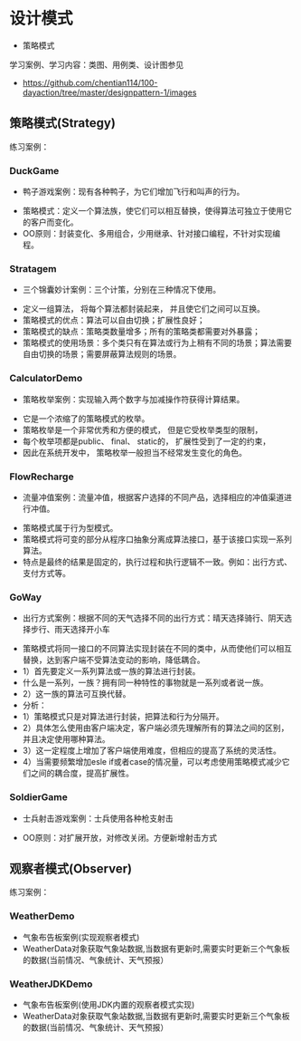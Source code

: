 # 设计模式 
- 策略模式

学习案例、学习内容：类图、用例类、设计图参见
- https://github.com/chentian114/100-dayaction/tree/master/designpattern-1/images

## 策略模式(Strategy)

练习案例：
### DuckGame
- 鸭子游戏案例：现有各种鸭子，为它们增加飞行和叫声的行为。
 * 策略模式：定义一个算法族，使它们可以相互替换，使得算法可独立于使用它的客户而变化。
 * OO原则：封装变化、多用组合，少用继承、针对接口编程，不针对实现编程。
 
### Stratagem
- 三个锦囊妙计案例：三个计策，分别在三种情况下使用。
 * 定义一组算法， 将每个算法都封装起来， 并且使它们之间可以互换。
 * 策略模式的优点：算法可以自由切换；扩展性良好；
 * 策略模式的缺点：策略类数量增多；所有的策略类都需要对外暴露；
 * 策略模式的使用场景：多个类只有在算法或行为上稍有不同的场景；算法需要自由切换的场景；需要屏蔽算法规则的场景。
 
### CalculatorDemo
- 策略枚举案例：实现输入两个数字与加减操作符获得计算结果。
 * 它是一个浓缩了的策略模式的枚举。
 * 策略枚举是一个非常优秀和方便的模式， 但是它受枚举类型的限制，
 * 每个枚举项都是public、 final、 static的， 扩展性受到了一定的约束，
 * 因此在系统开发中， 策略枚举一般担当不经常发生变化的角色。
 
### FlowRecharge 
- 流量冲值案例：流量冲值，根据客户选择的不同产品，选择相应的冲值渠道进行冲值。
 * 策略模式属于行为型模式。
 * 策略模式将可变的部分从程序口抽象分离成算法接口，基于该接口实现一系列算法。
 * 特点是最终的结果是固定的，执行过程和执行逻辑不一致。例如：出行方式、支付方式等。
 
### GoWay 
- 出行方式案例：根据不同的天气选择不同的出行方式：晴天选择骑行、阴天选择步行、雨天选择开小车
 * 策略模式将同一接口的不同算法实现封装在不同的类中，从而使他们可以相互替换，达到客户端不受算法变动的影响，降低耦合。
 * 1）首先要定义一系列算法或一族的算法进行封装。
 * 什么是一系列，一族？拥有同一种特性的事物就是一系列或者说一族。
 * 2）这一族的算法可互换代替。
 * 分析：
 * 1）策略模式只是对算法进行封装，把算法和行为分隔开。
 * 2）具体怎么使用由客户端决定，客户端必须先理解所有的算法之间的区别，并且决定使用哪种算法。
 * 3）这一定程度上增加了客户端使用难度，但相应的提高了系统的灵活性。
 * 4）当需要频繁增加esle if或者case的情况量，可以考虑使用策略模式减少它们之间的耦合度，提高扩展性。
 
### SoldierGame 
- 士兵射击游戏案例：士兵使用各种枪支射击
 * OO原则：对扩展开放，对修改关闭。方便新增射击方式



## 观察者模式(Observer)

练习案例：
### WeatherDemo
-   气象布告板案例(实现观察者模式)
-   WeatherData对象获取气象站数据,当数据有更新时,需要实时更新三个气象板的数据(当前情况、气象统计、天气预报）


### WeatherJDKDemo
-   气象布告板案例(使用JDK内置的观察者模式实现)
-   WeatherData对象获取气象站数据,当数据有更新时,需要实时更新三个气象板的数据(当前情况、气象统计、天气预报）
     
     